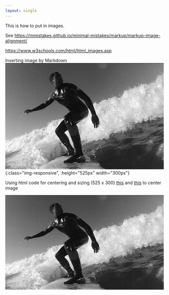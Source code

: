 ```yaml
---
layout: single
---
```


This is how to put in images.

See https://mmistakes.github.io/minimal-mistakes/markup/markup-image-alignment/

https://www.w3schools.com/html/html_images.asp


Inserting image by Markdown
![surfing-b&w](/assets/surfingBW.png){:class="img-responsive", :height="525px" width="300px"}

Using html code for centering and sizing (525 x 300) [this](https://stackoverflow.com/questions/12090472/github-readme-md-center-image) and [this](https://github.com/waldyr/Sublime-Installer/edit/master/README.md) to center image

<p align="center">
  <img src="/assets/surfingBW.png" alt="surfingBW" style="width:525px;height:300px;"/>
</p>
